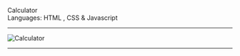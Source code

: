 Calculator <br>
Languages: HTML , CSS & Javascript <br>

<hr>

![Calculator](https://user-images.githubusercontent.com/88190573/154635969-3c9195c6-4e1c-43cc-ac1a-a743f65ca800.png)
<hr>
